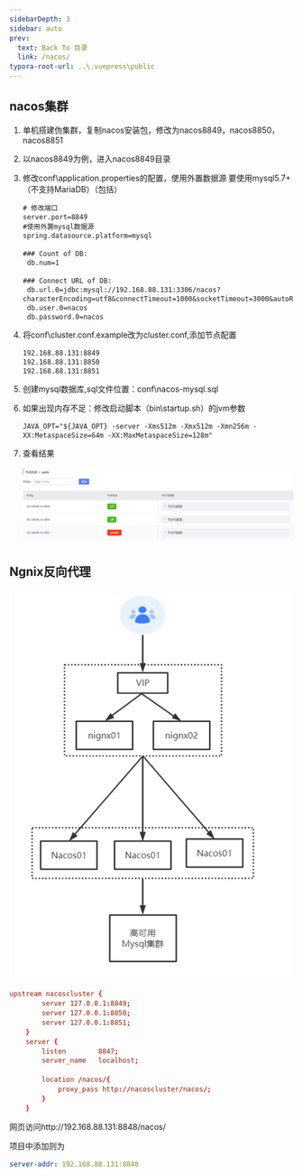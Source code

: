 ```yaml
---
sidebarDepth: 3
sidebar: auto
prev:
  text: Back To 目录
  link: /nacos/
typora-root-url: ..\.vuepress\public
---
```


## nacos集群

1. 单机搭建伪集群，复制nacos安装包，修改为nacos8849，nacos8850，nacos8851

2. 以nacos8849为例，进入nacos8849目录

3. 修改conf\application.properties的配置，使用外置数据源  要使用mysql5.7+（不支持MariaDB）（包括）

   ```properties
   # 修改端口
   server.port=8849
   #使用外置mysql数据源 
   spring.datasource.platform=mysql 
   
   ### Count of DB:
    db.num=1
   
   ### Connect URL of DB:
    db.url.0=jdbc:mysql://192.168.88.131:3306/nacos?characterEncoding=utf8&connectTimeout=1000&socketTimeout=3000&autoReconnect=true&useUnicode=true&useSSL=false&serverTimezone=UTC
    db.user.0=nacos
    db.password.0=nacos
   ```

4. 将conf\cluster.conf.example改为cluster.conf,添加节点配置

   ```
   192.168.88.131:8849
   192.168.88.131:8850
   192.168.88.131:8851
   ```

5. 创建mysql数据库,sql文件位置：conf\nacos-mysql.sql

6. 如果出现内存不足：修改启动脚本（bin\startup.sh）的jvm参数

   ```
   JAVA_OPT="${JAVA_OPT} -server -Xms512m -Xmx512m -Xmn256m -XX:MetaspaceSize=64m -XX:MaxMetaspaceSize=128m"
   ```

7. 查看结果

   ![image-20210802133108501](/images/nacos/image-20210802133108501.png)

## Ngnix反向代理

![img](/images/nacos/16045.png)

```conf
upstream nacoscluster {
        server 127.0.0.1:8849;
        server 127.0.0.1:8850;
        server 127.0.0.1:8851;
    }
    server {
        listen        8847;
        server_name   localhost;
        
        location /nacos/{
            proxy_pass http://nacoscluster/nacos/;
        }
    }
```

网页访问http://192.168.88.131:8848/nacos/

项目中添加则为

```yml
server-addr: 192.168.88.131:8848
```

